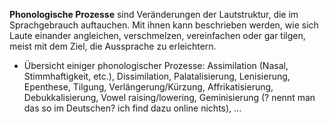 **Phonologische Prozesse** sind Veränderungen der Lautstruktur, die im Sprachgebrauch auftauchen. Mit ihnen kann beschrieben werden, wie sich Laute einander angleichen, verschmelzen, vereinfachen oder gar tilgen, meist mit dem Ziel, die Aussprache zu erleichtern. 
* Übersicht einiger phonologischer Prozesse:
Assimilation (Nasal, Stimmhaftigkeit, etc.), Dissimilation, Palatalisierung, Lenisierung, Epenthese, Tilgung, Verlängerung/Kürzung, Affrikatisierung, Debukkalisierung, Vowel raising/lowering, Geminisierung (? nennt man das so im Deutschen? ich find dazu online nichts), ... 
